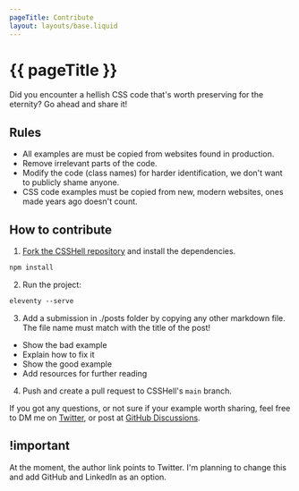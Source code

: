 ```yaml
---
pageTitle: Contribute
layout: layouts/base.liquid
---
```


<h1 class="post-title">{{ pageTitle }}</h1>

Did you encounter a hellish CSS code that's worth preserving for the eternity? Go ahead and share it!

## Rules

- All examples are must be copied from websites found in production.
- Remove irrelevant parts of the code.
- Modify the code (class names) for harder identification, we don't want to publicly shame anyone.
- CSS code examples must be copied from new, modern websites, ones made years ago doesn't count.

## How to contribute

1. [Fork the CSSHell repository](https://github.com/cat-a-flame/CSSHell) and install the dependencies.

```html
npm install
```

2. Run the project:

```html
eleventy --serve
```


3. Add a submission in ./posts folder by copying any other markdown file. The file name must match with the title of the post!

- Show the bad example
- Explain how to fix it
- Show the good example
- Add resources for further reading

4. Push and create a pull request to CSSHell's `main` branch.

If you got any questions, or not sure if your example worth sharing, feel free to DM me on [Twitter](https://twitter.com/cat_a_flame), or post at [GitHub Discussions](https://github.com/cat-a-flame/CSSHell/discussions).


## !important

At the moment, the author link points to Twitter. I'm planning to change this and add GitHub and LinkedIn as an option.